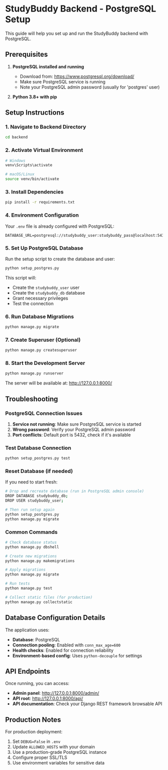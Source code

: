 # StudyBuddy Backend - PostgreSQL Setup

This guide will help you set up and run the StudyBuddy backend with PostgreSQL.

## Prerequisites

1. **PostgreSQL installed and running**
   - Download from: https://www.postgresql.org/download/
   - Make sure PostgreSQL service is running
   - Note your PostgreSQL admin password (usually for 'postgres' user)

2. **Python 3.8+ with pip**

## Setup Instructions

### 1. Navigate to Backend Directory
```bash
cd backend
```

### 2. Activate Virtual Environment
```bash
# Windows
venv\Scripts\activate

# macOS/Linux
source venv/bin/activate
```

### 3. Install Dependencies
```bash
pip install -r requirements.txt
```

### 4. Environment Configuration
Your `.env` file is already configured with PostgreSQL:
```
DATABASE_URL=postgresql://studybuddy_user:studybuddy_pass@localhost:5432/studybuddy_db
```

### 5. Set Up PostgreSQL Database
Run the setup script to create the database and user:
```bash
python setup_postgres.py
```

This script will:
- Create the `studybuddy_user` user
- Create the `studybuddy_db` database
- Grant necessary privileges
- Test the connection

### 6. Run Database Migrations
```bash
python manage.py migrate
```

### 7. Create Superuser (Optional)
```bash
python manage.py createsuperuser
```

### 8. Start the Development Server
```bash
python manage.py runserver
```

The server will be available at: http://127.0.0.1:8000/

## Troubleshooting

### PostgreSQL Connection Issues
1. **Service not running**: Make sure PostgreSQL service is started
2. **Wrong password**: Verify your PostgreSQL admin password
3. **Port conflicts**: Default port is 5432, check if it's available

### Test Database Connection
```bash
python setup_postgres.py test
```

### Reset Database (if needed)
If you need to start fresh:
```bash
# Drop and recreate database (run in PostgreSQL admin console)
DROP DATABASE studybuddy_db;
DROP USER studybuddy_user;

# Then run setup again
python setup_postgres.py
python manage.py migrate
```

### Common Commands
```bash
# Check database status
python manage.py dbshell

# Create new migrations
python manage.py makemigrations

# Apply migrations
python manage.py migrate

# Run tests
python manage.py test

# Collect static files (for production)
python manage.py collectstatic
```

## Database Configuration Details

The application uses:
- **Database**: PostgreSQL
- **Connection pooling**: Enabled with `conn_max_age=600`
- **Health checks**: Enabled for connection reliability
- **Environment-based config**: Uses `python-decouple` for settings

## API Endpoints

Once running, you can access:
- **Admin panel**: http://127.0.0.1:8000/admin/
- **API root**: http://127.0.0.1:8000/api/
- **API documentation**: Check your Django REST framework browsable API

## Production Notes

For production deployment:
1. Set `DEBUG=False` in `.env`
2. Update `ALLOWED_HOSTS` with your domain
3. Use a production-grade PostgreSQL instance
4. Configure proper SSL/TLS
5. Use environment variables for sensitive data
